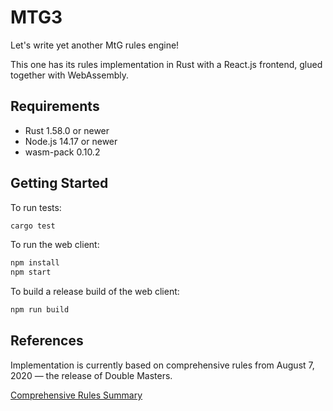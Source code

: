 # MTG3

Let's write yet another MtG rules engine!

This one has its rules implementation in Rust with a React.js frontend, glued together with WebAssembly.

## Requirements

- Rust 1.58.0 or newer
- Node.js 14.17 or newer
- wasm-pack 0.10.2

## Getting Started

To run tests:

```bash
cargo test
```

To run the web client:

```bash
npm install
npm start
```

To build a release build of the web client:

```bash
npm run build
```

## References

Implementation is currently based on comprehensive rules from August 7, 2020 — the release of Double Masters.

[Comprehensive Rules Summary](https://mtg.gamepedia.com/Comprehensive_Rules)

